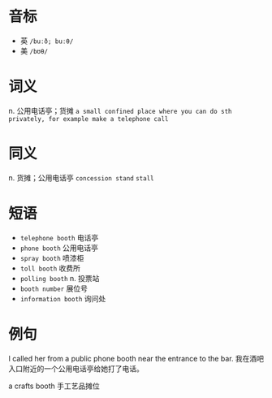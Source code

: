 # 音标

- 英 `/buːð; buːθ/`
- 美 `/bʊθ/`

# 词义

n. 公用电话亭；货摊
`a small confined place where you can do sth privately, for example make a telephone call`

# 同义

n. 货摊；公用电话亭
`concession stand` `stall`

# 短语

- `telephone booth` 电话亭
- `phone booth` 公用电话亭
- `spray booth` 喷漆柜
- `toll booth` 收费所
- `polling booth` n. 投票站
- `booth number` 展位号
- `information booth` 询问处

# 例句

I called her from a public phone booth near the entrance to the bar.
我在酒吧入口附近的一个公用电话亭给她打了电话。

a crafts booth
手工艺品摊位



